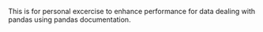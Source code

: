 This is for personal excercise to enhance performance for data dealing with pandas using pandas documentation.
